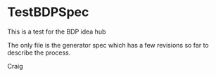 # TestBDPSpec

This is a test for the BDP idea hub

The only file is the generator spec which has a few revisions so far to describe the process. 

Craig
